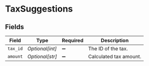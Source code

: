 # TaxSuggestions


## Fields

| Field                  | Type                   | Required               | Description            |
| ---------------------- | ---------------------- | ---------------------- | ---------------------- |
| `tax_id`               | *Optional[int]*        | :heavy_minus_sign:     | The ID of the tax.     |
| `amount`               | *Optional[str]*        | :heavy_minus_sign:     | Calculated tax amount. |